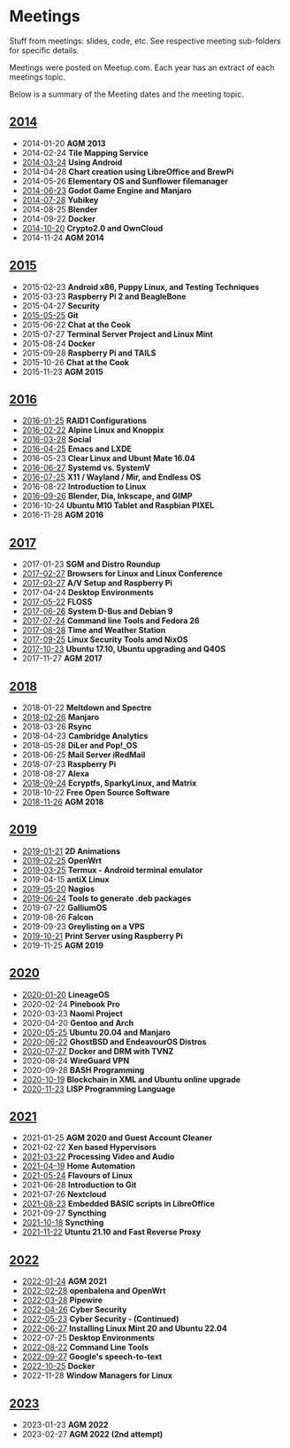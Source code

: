 # Meetings

Stuff from meetings: slides, code, etc.
See respective meeting sub-folders for specific details.

Meetings were posted on Meetup.com. Each year has an extract of each meetings topic.

Below is a summary of the Meeting dates and the meeting topic.

## [2014](2014)
* 2014-01-20  **AGM 2013**
* 2014-02-24  **Tile Mapping Service**
* [2014-03-24](2014/2014-03-24)  **Using Android**
* 2014-04-28  **Chart creation using LibreOffice and BrewPi**
* 2014-05-26  **Elementary OS and Sunflower filemanager**
* [2014-06-23](2014/2014-06-23)  **Godot Game Engine and Manjaro**
* [2014-07-28](2014/2014-07-28)  **Yubikey**
* 2014-08-25  **Blender**
* 2014-09-22  **Docker**
* [2014-10-20](2014/2014-10-20)  **Crypto2.0 and OwnCloud**
* 2014-11-24  **AGM 2014**

## [2015](2015)
* 2015-02-23  **Android x86, Puppy Linux, and Testing Techniques**
* 2015-03-23  **Raspberry Pi 2 and BeagleBone**
* 2015-04-27  **Security**
* [2015-05-25](2015/2015-05-25)  **Git**
* 2015-06-22  **Chat at the Cook**
* 2015-07-27  **Terminal Server Project and Linux Mint**
* 2015-08-24  **Docker**
* 2015-09-28  **Raspberry Pi and TAILS**
* 2015-10-26  **Chat at the Cook**
* 2015-11-23  **AGM 2015**

## [2016](2016)
* [2016-01-25](2016/2016-01-25)  **RAID1 Configurations**
* [2016-02-22](2016/2016-02-22)  **Alpine Linux and Knoppix**
* [2016-03-28](2016/2016-03-28)  **Social**
* [2016-04-25](2016/2016-04-25)  **Emacs and LXDE**
* 2016-05-23  **Clear Linux and Ubunt Mate 16.04**
* [2016-06-27](2016/2016-06-27)  **Systemd vs. SystemV**
* [2016-07-25](2016/2016-07-25)  **X11 / Wayland / Mir, and Endless OS**
* 2016-08-22  **Introduction to Linux**
* [2016-09-26](2016/2016-09-26)  **Blender, Dia, Inkscape, and GIMP**
* 2016-10-24  **Ubuntu M10 Tablet and Raspbian PIXEL**
* 2016-11-28  **AGM 2016**

## [2017](2017)
* 2017-01-23  **SGM and Distro Roundup**
* [2017-02-27](2017/2017-02-27)  **Browsers for Linux and Linux Conference**
* [2017-03-27](2017/2017-03-27)  **A/V Setup and Raspberry Pi**
* 2017-04-24  **Desktop Environments**
* [2017-05-22](2017/2017-05-22)  **FLOSS**
* [2017-06-26](2017/2017-06-26)  **System D-Bus and Debian 9**
* [2017-07-24](2017/2017-07-24)  **Command line Tools and Fedora 26**
* [2017-08-28](2017/2017-08-28)  **Time and Weather Station**
* [2017-09-25](2017/2017-09-25)  **Linux Security Tools amd NixOS**
* [2017-10-23](2017/2017-10-23)  **Ubuntu 17.10, Ubuntu upgrading and Q4OS**
* 2017-11-27  **AGM 2017**

## [2018](2018)
* 2018-01-22  **Meltdown and Spectre**
* [2018-02-26](2018/2018-03-26)  **Manjaro**
* 2018-03-26  **Rsync**
* 2018-04-23  **Cambridge Analytics**
* 2018-05-28  **DiLer and Pop!_OS**
* 2018-06-25  **Mail Server iRedMail**
* 2018-07-23  **Raspberry Pi**
* 2018-08-27  **Alexa**
* [2018-09-24](2018/2018-09-24)  **Ecryptfs, SparkyLinux, and Matrix**
* 2018-10-22  **Free Open Source Software**
* [2018-11-26](2018/2018-11-26)  **AGM 2018**

## [2019](2019)
* [2019-01-21](2019/2019-01-21)  **2D Animations**
* [2019-02-25](2019/2019-02-25)  **OpenWrt**
* [2019-03-25](2019/2019-03-25)  **Termux - Android terminal emulator**
* 2019-04-15  **antiX Linux**
* [2019-05-20](2019/2019-05-20)  **Nagios**
* [2019-06-24](2019/2019-06-24)  **Tools to generate .deb packages**
* 2019-07-22  **GalliumOS**
* 2019-08-26  **Falcon**
* 2019-09-23  **Greylisting on a VPS**
* [2019-10-21](2019/2019-10-21)  **Print Server using Raspberry Pi**
* 2019-11-25  **AGM 2019**

## [2020](2020)
* [2020-01-20](2020/2020-01-20)  **LineageOS**
* 2020-02-24  **Pinebook Pro**
* 2020-03-23  **Naomi Project**
* 2020-04-20  **Gentoo and Arch**
* [2020-05-25](2020/2020-05-25)  **Ubuntu 20.04 and Manjaro**
* [2020-06-22](2020/2020-06-22)  **GhostBSD and EndeavourOS Distros**
* [2020-07-27](2020/2020-07-27)  **Docker and DRM with TVNZ**
* 2020-08-24  **WireGuard VPN**
* 2020-09-28  **BASH Programming**
* [2020-10-19](2020/2020-10-19)  **Blockchain in XML and Ubuntu online upgrade**
* [2020-11-23](2020/2020-11-23)  **LISP Programming Language**

## [2021](2021)
* 2021-01-25  **AGM 2020 and Guest Account Cleaner**
* 2021-02-22  **Xen based Hypervisors**
* [2021-03-22](2021/2021-03-22)  **Processing Video and Audio**
* [2021-04-19](2021/2021-04-19)  **Home Automation**
* [2021-05-24](2021/2021-05-24)  **Flavours of Linux**
* 2021-06-28  **Introduction to Git**
* 2021-07-26  **Nextcloud**
* [2021-08-23](2021/2021-08-23)  **Embedded BASIC scripts in LibreOffice**
* 2021-09-27  **Syncthing**
* [2021-10-18](2021/2021-10-18)  **Syncthing**
* [2021-11-22](2021/2021-11-22)  **Utuntu 21.10 and Fast Reverse Proxy**

## [2022](2022)
* [2022-01-24](2022/2022-01-24)  **AGM 2021**
* [2022-02-28](2022/2022-02-28)  **openbalena and OpenWrt**
* [2022-03-28](2022/2022-03-28)  **Pipewire**
* [2022-04-26](2022/2022-04-26)  **Cyber Security**
* [2022-05-23](2022/2022-05-23)  **Cyber Security - (Continued)**
* [2022-06-27](2022/2022-06-27)  **Installing Linux Mint 20 and Ubuntu 22.04**
* 2022-07-25  **Desktop Environments**
* [2022-08-22](2022/2022-08-22)  **Command Line Tools**
* [2022-09-27](2022/2022-09-27)  **Google's speech-to-text**
* [2022-10-25](2022/2022-10-25)  **Docker**
* 2022-11-28  **Window Managers for Linux**

## [2023](2023)
* 2023-01-23  **AGM 2022**
* 2023-02-27  **AGM 2022 (2nd attempt)**
